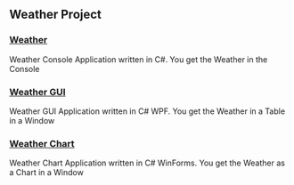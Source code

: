 ## Weather Project
### [Weather](tree/main/Weather)
Weather Console Application written in C#. You get the Weather in the Console
### [Weather GUI](tree/main/Weather%20GUI)
Weather GUI Application written in C# WPF. You get the Weather in a Table in a Window
### [Weather Chart](tree/main/Weather%20Chart)
Weather Chart Application written in C# WinForms. You get the Weather as a Chart in a Window
